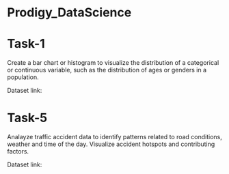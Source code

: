# Prodigy_DataScience

# Task-1
Create a bar chart or histogram to visualize the distribution of a categorical or continuous variable, such as the distribution of ages or genders in a population.

Dataset link: 

# Task-5
Analayze traffic accident data to identify patterns related to road conditions, weather and time of the day. Visualize accident hotspots and contributing factors.

Dataset link:
